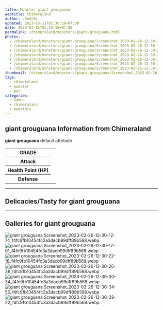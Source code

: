 ```yaml
---
title: Monster giant grouguana
webtitle: chimeraland
author: L3n4r0x
updated: 2023-03-11T02:30:18+07:00
date: 2023-03-11T03:19:18+07:00
permalink: /chimeraland/monsters/giant-grouguana.html
photos:
  - /chimeraland/monsters/giant-grouguana/Screenshot_2023-02-26-12-30-12-74_f4fc9fb10454fc3a3dacb99dff89b568.webp
  - /chimeraland/monsters/giant-grouguana/Screenshot_2023-02-26-12-30-17-01_f4fc9fb10454fc3a3dacb99dff89b568.webp
  - /chimeraland/monsters/giant-grouguana/Screenshot_2023-02-26-12-30-22-18_f4fc9fb10454fc3a3dacb99dff89b568.webp
  - /chimeraland/monsters/giant-grouguana/Screenshot_2023-02-26-12-30-26-36_f4fc9fb10454fc3a3dacb99dff89b568.webp
  - /chimeraland/monsters/giant-grouguana/Screenshot_2023-02-26-12-30-30-34_f4fc9fb10454fc3a3dacb99dff89b568.webp
  - /chimeraland/monsters/giant-grouguana/Screenshot_2023-02-26-12-30-34-50_f4fc9fb10454fc3a3dacb99dff89b568.webp
  - /chimeraland/monsters/giant-grouguana/Screenshot_2023-02-26-12-30-39-22_f4fc9fb10454fc3a3dacb99dff89b568.webp
thumbnail: /chimeraland/monsters/giant-grouguana/Screenshot_2023-02-26-12-30-12-74_f4fc9fb10454fc3a3dacb99dff89b568.webp
tags:
  - chimeraland
  - monster
  - pet
categories:
  - Games
  - chimeraland
  - monsters
---
```


<section id="bootstrap-wrapper"><link rel="stylesheet" href="https://rawcdn.githack.com/dimaslanjaka/Web-Manajemen/870a349/css/bootstrap-5-3-0-alpha3-wrapper.css"/><h2 id="attribute">giant grouguana Information from Chimeraland</h2><p><b>giant grouguana</b> default attribute <table><tr><th>GRADE</th><td></td></tr><tr><th>Attack</th><td></td></tr><tr><th>Health Point (HP)</th><td></td></tr><tr><th>Defense</th><td></td></tr></table></p><hr/><h2 id="delicacies">Delicacies/Tasty for giant grouguana</h2><div class="bg-dark text-light"></div><hr/><div id="gallery"><h2>Galleries for giant grouguana</h2><div class="row"><div class="col-lg-6 col-12"><img src="/chimeraland/monsters/giant-grouguana/Screenshot_2023-02-26-12-30-12-74_f4fc9fb10454fc3a3dacb99dff89b568.webp" alt="giant grouguana Screenshot_2023-02-26-12-30-12-74_f4fc9fb10454fc3a3dacb99dff89b568.webp"/></div><div class="col-lg-6 col-12"><img src="/chimeraland/monsters/giant-grouguana/Screenshot_2023-02-26-12-30-17-01_f4fc9fb10454fc3a3dacb99dff89b568.webp" alt="giant grouguana Screenshot_2023-02-26-12-30-17-01_f4fc9fb10454fc3a3dacb99dff89b568.webp"/></div><div class="col-lg-6 col-12"><img src="/chimeraland/monsters/giant-grouguana/Screenshot_2023-02-26-12-30-22-18_f4fc9fb10454fc3a3dacb99dff89b568.webp" alt="giant grouguana Screenshot_2023-02-26-12-30-22-18_f4fc9fb10454fc3a3dacb99dff89b568.webp"/></div><div class="col-lg-6 col-12"><img src="/chimeraland/monsters/giant-grouguana/Screenshot_2023-02-26-12-30-26-36_f4fc9fb10454fc3a3dacb99dff89b568.webp" alt="giant grouguana Screenshot_2023-02-26-12-30-26-36_f4fc9fb10454fc3a3dacb99dff89b568.webp"/></div><div class="col-lg-6 col-12"><img src="/chimeraland/monsters/giant-grouguana/Screenshot_2023-02-26-12-30-30-34_f4fc9fb10454fc3a3dacb99dff89b568.webp" alt="giant grouguana Screenshot_2023-02-26-12-30-30-34_f4fc9fb10454fc3a3dacb99dff89b568.webp"/></div><div class="col-lg-6 col-12"><img src="/chimeraland/monsters/giant-grouguana/Screenshot_2023-02-26-12-30-34-50_f4fc9fb10454fc3a3dacb99dff89b568.webp" alt="giant grouguana Screenshot_2023-02-26-12-30-34-50_f4fc9fb10454fc3a3dacb99dff89b568.webp"/></div><div class="col-lg-6 col-12"><img src="/chimeraland/monsters/giant-grouguana/Screenshot_2023-02-26-12-30-39-22_f4fc9fb10454fc3a3dacb99dff89b568.webp" alt="giant grouguana Screenshot_2023-02-26-12-30-39-22_f4fc9fb10454fc3a3dacb99dff89b568.webp"/></div></div></div></section>